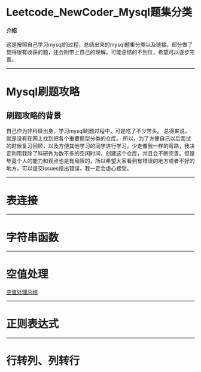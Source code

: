 # Leetcode_NewCoder_Mysql题集分类

#### 介绍
这是按照自己学习mysql的过程，总结出来的mysql题集分类以及链接。部分做了觉得很有收获的题，还会附带上自己的理解。可能总结的不到位，希望可以逐步完善。

*************************************************************************************************************************************

# Mysql刷题攻略
## 刷题攻略的背景
自己作为非科班出身，学习mysql刷题过程中，可是吃了不少苦头。
总得来说，就是没有在网上找到把各个重要题型分类的仓库。
所以，为了方便自己以后面试的时候复习回顾，以及方便其他学习的同学进行学习，少走像我一样的弯路，我决定利用我除了科研外为数不多的空闲时间，创建这个仓库，并且会不断完善。但是毕竟个人的能力和观点也是有局限的，所以希望大家看到有错误的地方或者不好的地方，可以提交issues指出错误，我一定会虚心接受。

*****************************************************************************************************

# 表连接

*******************************************************************************************

# 字符串函数

*********************************************************************************************

# 空值处理
[空值处理总结](https://github.com/LIANGJYNO1/leetcode_newcoder/blob/master/%E9%A2%98%E8%A7%A3%E5%8F%8A%E6%80%BB%E7%BB%93/%E7%A9%BA%E5%80%BC%E5%A4%84%E7%90%86%E6%80%BB%E7%BB%93.md)

**********************************************************************************************

# 正则表达式

***********************************************************************************************

# 行转列、列转行


